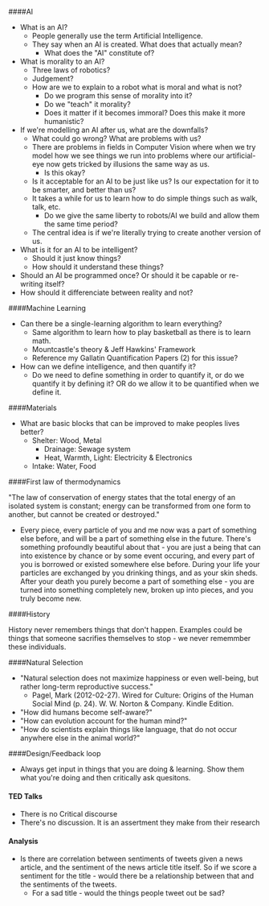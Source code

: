 ####AI

- What is an AI?
	- People generally use the term Artificial Intelligence.
	- They say when an AI is created. What does that actually mean?
		- What does the "AI" constitute of?
- What is morality to an AI?
	- Three laws of robotics?
	- Judgement?
	- How are we to explain to a robot what is moral and what is not?
		- Do we program this sense of morality into it? 
		- Do we "teach" it morality?
		- Does it matter if it becomes immoral? Does this make it more humanistic?
- If we're modelling an AI after us, what are the downfalls?
	- What could go wrong? What are problems with us?
	- There are problems in fields in Computer Vision where when we try model how we see things we run into problems where our artificial-eye now gets tricked by illusions the same way as us.
		- Is this okay?
	- Is it acceptable for an AI to be just like us? Is our expectation for it to be smarter, and better than us?
	- It takes a while for us to learn how to do simple things such as walk, talk, etc. 
		- Do we give the same liberty to robots/AI we build and allow them the same time period?
	- The central idea is if we're literally trying to create another version of us.
- What is it for an AI to be intelligent?
	- Should it just know things? 
	- How should it understand these things?
- Should an AI be programmed once? Or should it be capable or re-writing itself? 
- How should it differenciate between reality and not? 

####Machine Learning

- Can there be a single-learning algorithm to learn everything?
	- Same algorithm to learn how to play basketball as there is to learn math.
	- Mountcastle's theory & Jeff Hawkins' Framework
	- Reference my Gallatin Quantification Papers (2) for this issue?
- How can we define intelligence, and then quantify it?
	- Do we need to define something in order to quantify it, or do we quantify it by defining it? OR do we allow it to be quantified when we define it.

####Materials

- What are basic blocks that can be improved to make peoples lives better?
	- Shelter: Wood, Metal
		- Drainage: Sewage system
		- Heat, Warmth, Light: Electricity & Electronics
	- Intake: Water, Food

####First law of thermodynamics

"The law of conservation of energy states that the total energy of an isolated system is constant; energy can be transformed from one form to another, but cannot be created or destroyed."

- Every piece, every particle of you and me now was a part of something else before, and will be a part of something else in the future. There's something profoundly beautiful about that - you are just a being that can into existence by chance or by some event occuring, and every part of you is borrowed or existed somewhere else before. During your life your particles are exchanged by you drinking things, and as your skin sheds. After your death you purely become a part of something else - you are turned into something completely new, broken up into pieces, and you truly become new. 

####History

History never remembers things that don't happen. Examples could be things that someone sacrifies themselves to stop - we never rememmber these individuals.

####Natural Selection

- "Natural selection does not maximize happiness or even well-being, but rather long-term reproductive success."
	- Pagel, Mark (2012-02-27). Wired for Culture: Origins of the Human Social Mind (p. 24). W. W. Norton & Company. Kindle Edition. 
- "How did humans become self-aware?"
- "How can evolution account for the human mind?" 
- "How do scientists explain things like language, that do not occur anywhere else in the animal world?"

####Design/Feedback loop

- Always get input in things that you are doing & learning. Show them what you're doing and then critically ask quesitons.

#### TED Talks

- There is no Critical discourse
- There's no discussion. It is an assertment they make from their research

#### Analysis

- Is there are correlation between sentiments of tweets given a news article, and the sentiment of the news article title itself. So if we score a sentiment for the title - would there be a relationship between that and the sentiments of the tweets.
	- For a sad title - would the things people tweet out be sad?
